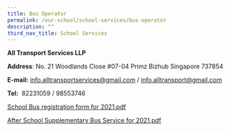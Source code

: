 ```yaml
---
title: Bus Operator
permalink: /our-school/school-services/bus-operator
description: ""
third_nav_title: School Services
---
```

**All Transport Services LLP**


**Address**: No. 21 Woodlands Close #07-04 Primz Bizhub Singapore 737854

  
**E-mail:** [info.alltransportservices@gmail.com](mailto:info.alltransportservices@gmail.com) / [info.alltransport@gmail.com](mailto:info.alltransport@gmail.com)
  
**Tel:**  82231059 / 98553746  
  
[School Bus registration form for 2021.pdf](/files/School%20Bus%20registration%20form%20for%202021.pdf)
  
[After School Supplementary Bus Service for 2021.pdf](/files/After%20School%20Supplementary%20Bus%20Service%20for%202021.pdf)